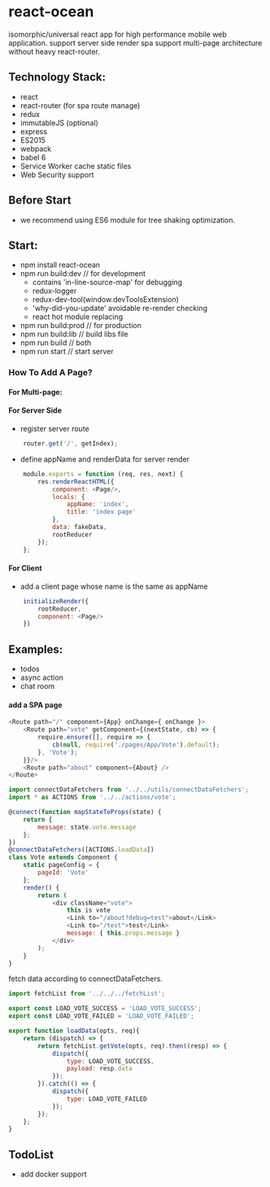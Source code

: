 # react-ocean
isomorphic/universal react app for high performance mobile web application.
support server side render spa
support multi-page architecture without heavy react-router.


## Technology Stack:
- react
- react-router (for spa route manage)
- redux
- immutableJS (optional)
- express
- ES2015
- webpack
- babel 6
- Service Worker cache static files
- Web Security support

## Before Start
- we recommend using ES6 module for tree shaking optimization.

## Start:
- npm install react-ocean
- npm run build:dev   // for development
    - contains 'in-line-source-map' for debugging
    - redux-logger
    - redux-dev-tool(window.devToolsExtension)
    - 'why-did-you-update' avoidable re-render checking
    - react hot module replacing
- npm run build:prod  // for production
- npm run build:lib   // build libs file
- npm run build       // both
- npm run start       // start server


### How To Add A Page?
#### For Multi-page:

#### For Server Side
* register server route
``` javascript
    router.get('/', getIndex);
```
* define appName and renderData for server render
``` javascript
    module.exports = function (req, res, next) {
        res.renderReactHTML({
            component: <Page/>,
            locals: {
                appName: 'index',
                title: 'index page'
            },
            data: fakeData,
            rootReducer
        });
    };
```

#### For Client
* add a client page whose name is the same as appName
``` javascript
    initializeRender({
        rootReducer,
        component: <Page/>
    })
```

## Examples:
* todos
* async action
* chat room

#### add a SPA page
``` javascript
<Route path="/" component={App} onChange={ onChange }>
    <Route path="vote" getComponent={(nextState, cb) => {
        require.ensure([], require => {
            cb(null, require('./pages/App/Vote').default);
        }, 'Vote');
    }}/>
    <Route path="about" component={About} />
</Route>
```

``` javascript
import connectDataFetchers from '../../utils/connectDataFetchers';
import * as ACTIONS from '../../actions/vote';

@connect(function mapStateToProps(state) {
    return {
        message: state.vote.message
    };
})
@connectDataFetchers([ACTIONS.loadData])
class Vote extends Component {
    static pageConfig = {
        pageId: 'Vote'
    };
    render() {
        return (
            <div className="vote">
                this is vote
                <Link to="/about?debug=test">about</Link>
                <Link to="/test">test</Link>
                message: { this.props.message }
            </div>
        );
    }
}
```
fetch data according to connectDataFetchers.

``` javascript
import fetchList from '../../../fetchList';

export const LOAD_VOTE_SUCCESS = 'LOAD_VOTE_SUCCESS';
export const LOAD_VOTE_FAILED = 'LOAD_VOTE_FAILED';

export function loadData(opts, req){
    return (dispatch) => {
        return fetchList.getVote(opts, req).then((resp) => {
            dispatch({
                type: LOAD_VOTE_SUCCESS,
                payload: resp.data
            });
        }).catch(() => {
            dispatch({
                type: LOAD_VOTE_FAILED
            });
        });
    };
}
```

## TodoList
* add docker support

